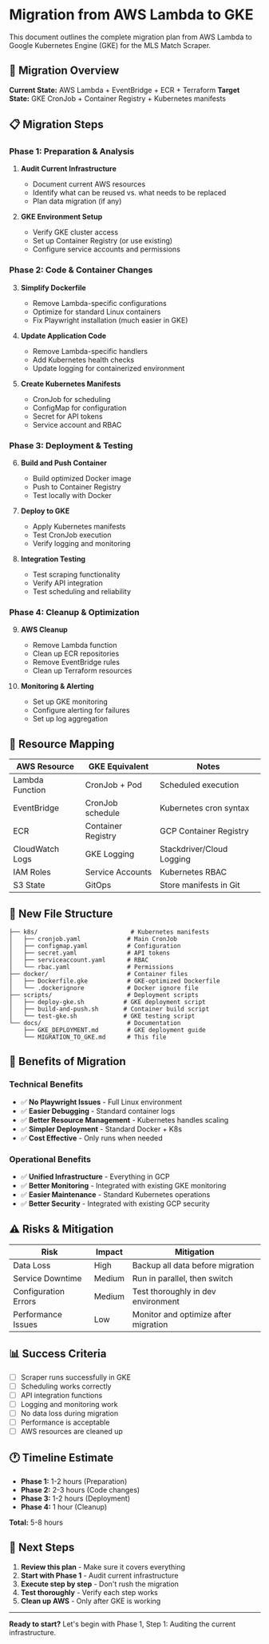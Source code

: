 # Migration from AWS Lambda to GKE

This document outlines the complete migration plan from AWS Lambda to Google Kubernetes Engine (GKE) for the MLS Match Scraper.

## 🎯 **Migration Overview**

**Current State:** AWS Lambda + EventBridge + ECR + Terraform
**Target State:** GKE CronJob + Container Registry + Kubernetes manifests

## 📋 **Migration Steps**

### **Phase 1: Preparation & Analysis**
1. **Audit Current Infrastructure**
   - Document current AWS resources
   - Identify what can be reused vs. what needs to be replaced
   - Plan data migration (if any)

2. **GKE Environment Setup**
   - Verify GKE cluster access
   - Set up Container Registry (or use existing)
   - Configure service accounts and permissions

### **Phase 2: Code & Container Changes**
3. **Simplify Dockerfile**
   - Remove Lambda-specific configurations
   - Optimize for standard Linux containers
   - Fix Playwright installation (much easier in GKE)

4. **Update Application Code**
   - Remove Lambda-specific handlers
   - Add Kubernetes health checks
   - Update logging for containerized environment

5. **Create Kubernetes Manifests**
   - CronJob for scheduling
   - ConfigMap for configuration
   - Secret for API tokens
   - Service account and RBAC

### **Phase 3: Deployment & Testing**
6. **Build and Push Container**
   - Build optimized Docker image
   - Push to Container Registry
   - Test locally with Docker

7. **Deploy to GKE**
   - Apply Kubernetes manifests
   - Test CronJob execution
   - Verify logging and monitoring

8. **Integration Testing**
   - Test scraping functionality
   - Verify API integration
   - Test scheduling and reliability

### **Phase 4: Cleanup & Optimization**
9. **AWS Cleanup**
   - Remove Lambda function
   - Clean up ECR repositories
   - Remove EventBridge rules
   - Clean up Terraform resources

10. **Monitoring & Alerting**
    - Set up GKE monitoring
    - Configure alerting for failures
    - Set up log aggregation

## 🔄 **Resource Mapping**

| AWS Resource | GKE Equivalent | Notes |
|--------------|----------------|-------|
| Lambda Function | CronJob + Pod | Scheduled execution |
| EventBridge | CronJob schedule | Kubernetes cron syntax |
| ECR | Container Registry | GCP Container Registry |
| CloudWatch Logs | GKE Logging | Stackdriver/Cloud Logging |
| IAM Roles | Service Accounts | Kubernetes RBAC |
| S3 State | GitOps | Store manifests in Git |

## 📁 **New File Structure**

```
├── k8s/                          # Kubernetes manifests
│   ├── cronjob.yaml             # Main CronJob
│   ├── configmap.yaml           # Configuration
│   ├── secret.yaml              # API tokens
│   ├── serviceaccount.yaml      # RBAC
│   └── rbac.yaml                # Permissions
├── docker/                      # Container files
│   ├── Dockerfile.gke           # GKE-optimized Dockerfile
│   └── .dockerignore            # Docker ignore file
├── scripts/                     # Deployment scripts
│   ├── deploy-gke.sh           # GKE deployment script
│   ├── build-and-push.sh       # Container build script
│   └── test-gke.sh             # GKE testing script
└── docs/                        # Documentation
    ├── GKE_DEPLOYMENT.md        # GKE deployment guide
    └── MIGRATION_TO_GKE.md      # This file
```

## 🚀 **Benefits of Migration**

### **Technical Benefits**
- ✅ **No Playwright Issues** - Full Linux environment
- ✅ **Easier Debugging** - Standard container logs
- ✅ **Better Resource Management** - Kubernetes handles scaling
- ✅ **Simpler Deployment** - Standard Docker + K8s
- ✅ **Cost Effective** - Only runs when needed

### **Operational Benefits**
- ✅ **Unified Infrastructure** - Everything in GCP
- ✅ **Better Monitoring** - Integrated with existing GKE monitoring
- ✅ **Easier Maintenance** - Standard Kubernetes operations
- ✅ **Better Security** - Integrated with existing GCP security

## ⚠️ **Risks & Mitigation**

| Risk | Impact | Mitigation |
|------|--------|------------|
| Data Loss | High | Backup all data before migration |
| Service Downtime | Medium | Run in parallel, then switch |
| Configuration Errors | Medium | Test thoroughly in dev environment |
| Performance Issues | Low | Monitor and optimize after migration |

## 📊 **Success Criteria**

- [ ] Scraper runs successfully in GKE
- [ ] Scheduling works correctly
- [ ] API integration functions
- [ ] Logging and monitoring work
- [ ] No data loss during migration
- [ ] Performance is acceptable
- [ ] AWS resources are cleaned up

## 🕐 **Timeline Estimate**

- **Phase 1:** 1-2 hours (Preparation)
- **Phase 2:** 2-3 hours (Code changes)
- **Phase 3:** 1-2 hours (Deployment)
- **Phase 4:** 1 hour (Cleanup)

**Total:** 5-8 hours

## 🎯 **Next Steps**

1. **Review this plan** - Make sure it covers everything
2. **Start with Phase 1** - Audit current infrastructure
3. **Execute step by step** - Don't rush the migration
4. **Test thoroughly** - Verify each step works
5. **Clean up AWS** - Only after GKE is working

---

**Ready to start?** Let's begin with Phase 1, Step 1: Auditing the current infrastructure.
